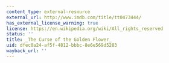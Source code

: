 ```yaml
---
content_type: external-resource
external_url: http://www.imdb.com/title/tt0473444/
has_external_license_warning: true
license: https://en.wikipedia.org/wiki/All_rights_reserved
status: ''
title: _The Curse of the Golden Flower_
uid: dfec0a24-af5f-4812-bbbc-8e6e569d5283
wayback_url: ''
---
```

